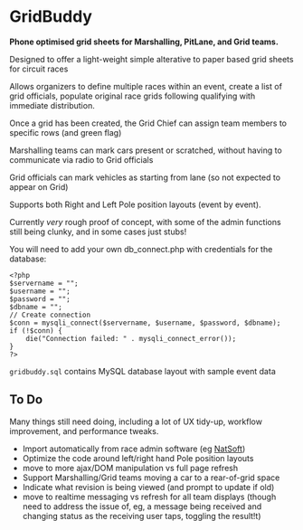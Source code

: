 # GridBuddy
**Phone optimised grid sheets for Marshalling, PitLane, and Grid teams.**

Designed to offer a light-weight simple alterative to paper based grid sheets for circuit races

Allows organizers to define multiple races within an event, create a list of grid officials, populate original race grids following qualifying with immediate distribution.

Once a grid has been created, the Grid Chief can assign team members to specific rows (and green flag)

Marshalling teams can mark cars present or scratched, without having to communicate via radio to Grid officials

Grid officials can mark vehicles as starting from lane (so not expected to appear on Grid)

Supports both Right and Left Pole position layouts (event by event).

Currently *very* rough proof of concept, with some of the admin functions still being clunky, and in some cases just stubs!

You will need to add your own db_connect.php with credentials for the database:
```
<?php
$servername = "";
$username = "";
$password = "";
$dbname = "";
// Create connection
$conn = mysqli_connect($servername, $username, $password, $dbname);
if (!$conn) {
    die("Connection failed: " . mysqli_connect_error());
}
?>
```

`gridbuddy.sql` contains MySQL database layout with sample event data

To Do
---
Many things still need doing, including a lot of UX tidy-up, workflow improvement, and performance tweaks.

- Import automatically from race admin software (eg [NatSoft](http://racing.natsoft.com.au/))
- Optimize the code around left/right hand Pole position layouts
- move to more ajax/DOM manipulation vs full page refresh
- Support Marshalling/Grid teams moving a car to a rear-of-grid space
- Indicate what revision is being viewed (and prompt to update if old)
- move to realtime messaging vs refresh for all team displays (though need to address the issue of, eg, a message being received and changing status as the receiving user taps, toggling the result!t)